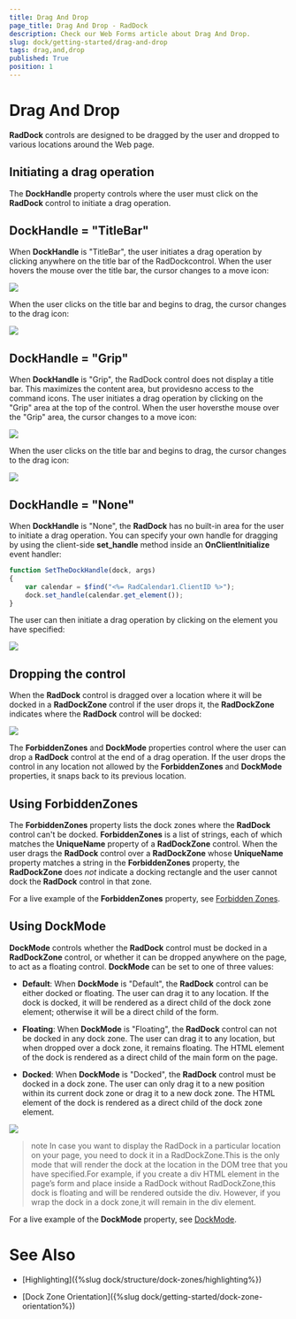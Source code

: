 ```yaml
---
title: Drag And Drop
page_title: Drag And Drop - RadDock
description: Check our Web Forms article about Drag And Drop.
slug: dock/getting-started/drag-and-drop
tags: drag,and,drop
published: True
position: 1
---
```


# Drag And Drop



**RadDock** controls are designed to be dragged by the user and dropped to various locations around the Web page.

## Initiating a drag operation

The **DockHandle** property controls where the user must click on the **RadDock** control to initiate a drag operation.

## DockHandle = "TitleBar"

When **DockHandle** is "TitleBar", the user initiates a drag operation by clicking anywhere on the title bar of the RadDockcontrol. When the user hovers the mouse over the title bar, the cursor changes to a move icon:


![](images/dock-titlebardragicon.png)

When the user clicks on the title bar and begins to drag, the cursor changes to the drag icon:


![](images/dock-titlebardraggingicon.png)

## DockHandle = "Grip"

When **DockHandle** is "Grip", the RadDock control does not display a title bar. This maximizes the content area, but providesno access to the command icons. The user initiates a drag operation by clicking on the "Grip" area at the top of the control. When the user hoversthe mouse over the "Grip" area, the cursor changes to a move icon:


![](images/dock-gripdragicon.png)

When the user clicks on the title bar and begins to drag, the cursor changes to the drag icon:


![](images/dock-gripdraggingicon.png)

## DockHandle = "None"

When **DockHandle** is "None", the **RadDock** has no built-in area for the user to initiate a drag operation. You can specify your own handle for dragging by using the client-side **set_handle** method inside an **OnClientInitialize** event handler:

````JavaScript
function SetTheDockHandle(dock, args)
{
    var calendar = $find("<%= RadCalendar1.ClientID %>");
    dock.set_handle(calendar.get_element()); 
}
````



The user can then initiate a drag operation by clicking on the element you have specified:

![](images/dock-embeddedcontroldraggingicon.png)

## Dropping the control

When the **RadDock** control is dragged over a location where it will be docked in a **RadDockZone** control if the user drops it, the **RadDockZone** indicates where the **RadDock** control will be docked:

![](images/dock-showdockposition.png)

The **ForbiddenZones** and **DockMode** properties control where the user can drop a **RadDock** control at the end of a drag operation. If the user drops the control in any location not allowed by the **ForbiddenZones** and **DockMode** properties, it snaps back to its previous location.

## Using ForbiddenZones

The **ForbiddenZones** property lists the dock zones where the **RadDock** control can't be docked. **ForbiddenZones** is a list of strings, each of which matches the **UniqueName** property of a **RadDockZone** control. When the user drags the **RadDock** control over a **RadDockZone** whose **UniqueName** property matches a string in the **ForbiddenZones** property, the **RadDockZone** does *not* indicate a docking rectangle and the user cannot dock the **RadDock** control in that zone.

For a live example of the **ForbiddenZones** property, see [Forbidden Zones](https://demos.telerik.com/aspnet-ajax/Dock/Examples/ForbiddenZones/DefaultCS.aspx).

## Using DockMode

**DockMode** controls whether the **RadDock** control must be docked in a **RadDockZone** control, or whether it can be dropped anywhere on the page, to act as a floating control. **DockMode** can be set to one of three values:

* **Default**: When **DockMode** is "Default", the **RadDock** control can be either docked or floating. The user can drag it to any location. If the dock is docked, it will be rendered as a direct child of the dock zone element; otherwise it will be a direct child of the form.

* **Floating**: When **DockMode** is "Floating", the **RadDock** control can not be docked in any dock zone. The user can drag it to any location, but when dropped over a dock zone, it remains floating. The HTML element of the dock is rendered as a direct child of the main form on the page.

* **Docked**: When **DockMode** is "Docked", the **RadDock** control must be docked in a dock zone. The user can only drag it to a new position within its current dock zone or drag it to a new dock zone. The HTML element of the dock is rendered as a direct child of the dock zone element.

![](images/dockmode.png)

>note In case you want to display the RadDock in a particular location on your page, you need to dock it in a RadDockZone.This is the only mode that will render the dock at the location in the DOM tree that you have specified.For example, if you create a div HTML element in the page’s form and place inside a RadDock without RadDockZone,this dock is floating and will be rendered outside the div. However, if you wrap the dock in a dock zone,it will remain in the div element.
>


For a live example of the **DockMode** property, see [DockMode](https://demos.telerik.com/aspnet-ajax/Dock/Examples/DockMode/DefaultCS.aspx).

# See Also

 * [Highlighting]({%slug dock/structure/dock-zones/highlighting%})

 * [Dock Zone Orientation]({%slug dock/getting-started/dock-zone-orientation%})

